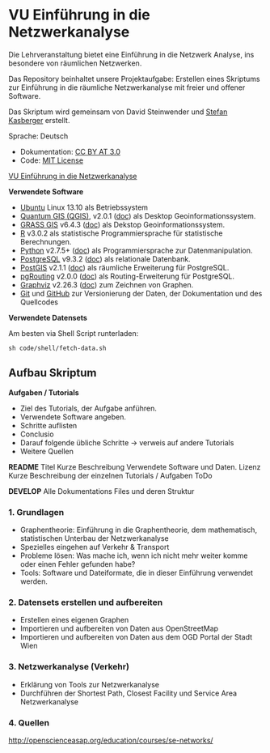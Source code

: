 VU Einführung in die Netzwerkanalyse
==============================
 
Die Lehrveranstaltung bietet eine Einführung in die Netzwerk Analyse, ins besondere von räumlichen Netzwerken.

Das Repository beinhaltet unsere Projektaufgabe: Erstellen eines Skriptums zur Einführung in die räumliche Netzwerkanalyse mit freier und offener Software. 

Das Skriptum wird gemeinsam von David Steinwender und [Stefan Kasberger](http://twitter.com/stefankasberger) erstellt.

Sprache: Deutsch
- Dokumentation: [CC BY AT 3.0](https://creativecommons.org/licenses/by/3.0/at/)
- Code: [MIT License](http://opensource.org/licenses/MIT)

[VU Einführung in die Netzwerkanalyse](http://openscienceasap.org/education/courses/vu-einfuehrung-geo-netzwerkanalyse/) 

**Verwendete Software**
- [Ubuntu](http://www.ubuntu.com/) Linux 13.10 als Betriebssystem
- [Quantum GIS (QGIS)](http://qgis.org), v2.0.1 ([doc](http://qgis.org/de/docs/index.html)) als Desktop Geoinformationssystem.
- [GRASS GIS](http://grass.osgeo.org/) v6.4.3 ([doc](http://grass.osgeo.org/documentation/)) als Dekstop Geoinformationssystem.
- [R](http://www.r-project.org/) v3.0.2 als statistische Programmiersprache für statistische Berechnungen.
- [Python](http://www.python.org/) v2.7.5+ ([doc](http://www.python.org/doc/)) als Programmiersprache zur Datenmanipulation.
- [PostgreSQL](http://www.postgresql.org/) v9.3.2 ([doc](http://www.postgresql.org/docs/9.3/static/index.html)) als relationale Datenbank.
- [PostGIS](http://postgis.org/) v2.1.1 ([doc](http://postgis.net/docs/manual-2.1/)) als räumliche Erweiterung für PostgreSQL.
- [pgRouting](http://pgrouting.org/) v2.0.0 ([doc](http://pgrouting.org/documentation.html)) als Routing-Erweiterung für PostgreSQL.
- [Graphviz](http://www.graphviz.org/) v2.26.3 ([doc](http://www.graphviz.org/Documentation.php)) zum Zeichnen von Graphen.
- [Git]() und [GitHub]() zur Versionierung der Daten, der Dokumentation und des Quellcodes

**Verwendete Datensets**

Am besten via Shell Script runterladen:
```
sh code/shell/fetch-data.sh
```



## Aufbau Skriptum

**Aufgaben / Tutorials**
* Ziel des Tutorials, der Aufgabe anführen.
* Verwendete Software angeben.
* Schritte auflisten
* Conclusio
* Darauf folgende übliche Schritte -> verweis auf andere Tutorials
* Weitere Quellen

**README**
Titel
Kurze Beschreibung
Verwendete Software und Daten.
Lizenz
Kurze Beschreibung der einzelnen Tutorials / Aufgaben
ToDo

**DEVELOP**
Alle Dokumentations Files und deren Struktur

### 1. Grundlagen
- Graphentheorie: Einführung in die Graphentheorie, dem mathematisch, statistischen Unterbau der Netzwerkanalyse
- Spezielles eingehen auf Verkehr & Transport
- Probleme lösen: Was mache ich, wenn ich nicht mehr weiter komme oder einen Fehler gefunden habe?
- Tools: Software und Dateiformate, die in dieser Einführung verwendet werden.

### 2. Datensets erstellen und aufbereiten
- Erstellen eines eigenen Graphen
- Importieren und aufbereiten von Daten aus OpenStreetMap
- Importieren und aufbereiten von Daten aus dem OGD Portal der Stadt Wien

### 3. Netzwerkanalyse (Verkehr)
- Erklärung von Tools zur Netzwerkanalyse
- Durchführen der Shortest Path, Closest Facility und Service Area Netzwerkanalyse

### 4. Quellen
http://openscienceasap.org/education/courses/se-networks/

